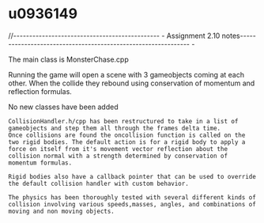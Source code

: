 # u0936149
//---------------------------------------------- - Assignment 2.10 notes-------------------------------------------------------------- -

The main class is MonsterChase.cpp

Running the game will open a scene with 3 gameobjects coming at each other. When the collide they rebound using conservation of momentum and reflection formulas. 

No new classes have been added 

	CollisionHandler.h/cpp has been restructured to take in a list of gameobjects and step them all through the frames delta time. 
	Once collisions are found the oncollision function is called on the two rigid bodies. The default action is for a rigid body to apply a force on itself from it's movement vector reflection about the collision normal with a strength determined by conservation of momentum formulas. 
	
	Rigid bodies also have a callback pointer that can be used to override the default collision handler with custom behavior. 
	
	The physics has been thoroughly tested with several different kinds of collision involving various speeds,masses, angles, and combinations of moving and non moving objects. 
